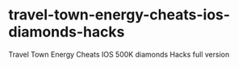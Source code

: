 # travel-town-energy-cheats-ios-diamonds-hacks
Travel Town Energy Cheats IOS 500K diamonds Hacks full version
